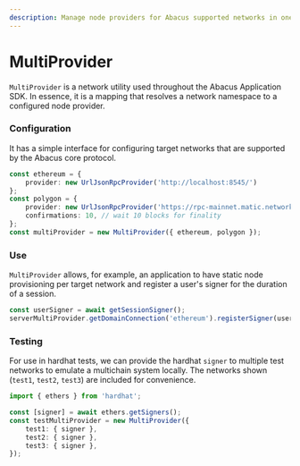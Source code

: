 ```yaml
---
description: Manage node providers for Abacus supported networks in one place
---
```


# MultiProvider

`MultiProvider` is a network utility used throughout the Abacus Application SDK. In essence, it is a mapping that resolves a network namespace to a configured node provider.

### Configuration

It has a simple interface for configuring target networks that are supported by the Abacus core protocol.

```typescript
const ethereum = {
    provider: new UrlJsonRpcProvider('http://localhost:8545/')
};
const polygon = {
    provider: new UrlJsonRpcProvider('https://rpc-mainnet.matic.network'),
    confirmations: 10, // wait 10 blocks for finality
};
const multiProvider = new MultiProvider({ ethereum, polygon });
```

### Use

`MultiProvider` allows, for example, an application to have static node provisioning per target network and register a user's signer for the duration of a session.

```typescript
const userSigner = await getSessionSigner();
serverMultiProvider.getDomainConnection('ethereum').registerSigner(userSigner);
```

### Testing

For use in hardhat tests, we can provide the hardhat `signer` to multiple test networks to emulate a multichain system locally. The networks shown (`test1`, `test2`, `test3`) are included for convenience.

```typescript
import { ethers } from 'hardhat';

const [signer] = await ethers.getSigners();
const testMultiProvider = new MultiProvider({
    test1: { signer },
    test2: { signer },
    test3: { signer },
});
```

